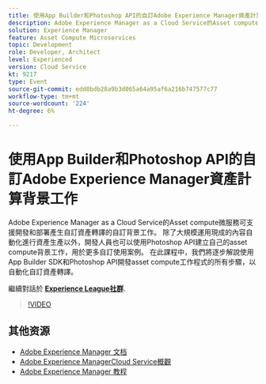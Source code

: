 ```yaml
---
title: 使用App Builder和Photoshop API的自訂Adobe Experience Manager資產計算背景工作
description: Adobe Experience Manager as a Cloud Service的Asset compute微服務可支援開發和部署產生自訂資產轉譯的自訂背景工作。 除了大規模運用現成的內容自動化進行資產生產以外，開發人員也可以使用Photoshop API建立自己的asset compute背景工作，用於更多自訂使用案例。 在此課程中，我們將逐步解說使用App Builder SDK和Photoshop API開發asset compute工作程式的所有步驟，以自動化自訂資產轉譯。
solution: Experience Manager
feature: Asset Compute Microservices
topic: Development
role: Developer, Architect
level: Experienced
version: Cloud Service
kt: 9217
type: Event
source-git-commit: edd0bdb28a9b3d065a64a95af6a216b747577c77
workflow-type: tm+mt
source-wordcount: '224'
ht-degree: 6%

---
```


# 使用App Builder和Photoshop API的自訂Adobe Experience Manager資產計算背景工作

Adobe Experience Manager as a Cloud Service的Asset compute微服務可支援開發和部署產生自訂資產轉譯的自訂背景工作。 除了大規模運用現成的內容自動化進行資產生產以外，開發人員也可以使用Photoshop API建立自己的asset compute背景工作，用於更多自訂使用案例。 在此課程中，我們將逐步解說使用App Builder SDK和Photoshop API開發asset compute工作程式的所有步驟，以自動化自訂資產轉譯。

繼續對話於 **[Experience League社群](https://adobe.ly/3F6f5sG)**.

>[!VIDEO](https://video.tv.adobe.com/v/337769/?quality=12&learn=on&hidetitle=true)

## 其他资源

- [Adobe Experience Manager 文档](https://experienceleague.adobe.com/docs/experience-manager-cloud-service.html)
- [Adobe Experience ManagerCloud Service概觀](https://experienceleague.adobe.com/docs/experience-manager-cloud-service/overview/home.html)
- [Adobe Experience Manager 教程](https://experienceleague.adobe.com/docs/experience-manager-tutorials.html)
